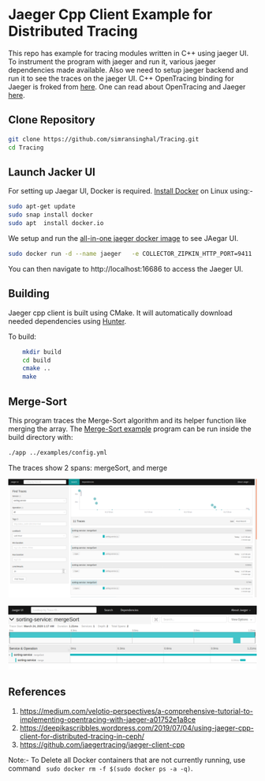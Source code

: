 # Jaeger Cpp Client Example for Distributed Tracing

This repo has example for tracing modules written in C++ using jaeger UI. To instrument the program with jaeger and run it, various jaeger dependencies made available. Also we need to setup jaeger backend and run it to see the traces on the jaeger UI. C++ OpenTracing binding for Jaeger is froked from [here](https://github.com/jaegertracing/jaeger-client-cpp). One can read about OpenTracing and Jaeger [here](https://medium.com/velotio-perspectives/a-comprehensive-tutorial-to-implementing-opentracing-with-jaeger-a01752e1a8ce).

## Clone Repository
```bash
git clone https://github.com/simransinghal/Tracing.git
cd Tracing
``` 

## Launch Jacker UI
For setting up Jaegar UI, Docker is required. [Install Docker](https://docs.docker.com/install/) on Linux using:-
```bash
sudo apt-get update
sudo snap install docker
sudo apt  install docker.io
```
We setup and run the [all-in-one jaeger docker image](https://www.jaegertracing.io/docs/1.6/getting-started/) to see JAegar UI.
```bash
sudo docker run -d --name jaeger   -e COLLECTOR_ZIPKIN_HTTP_PORT=9411   -p 5775:5775/udp   -p 6831:6831/udp   -p 6832:6832/udp   -p 5778:5778   -p 16686:16686   -p 14268:14268   -p 9411:9411   jaegertracing/all-in-one:1.6
```
You can then navigate to http://localhost:16686 to access the Jaeger UI.

## Building
Jaeger cpp client is built using CMake. It will automatically download needed dependencies using [Hunter](https://docs.hunter.sh/en/latest/).

To build:

```bash
    mkdir build
    cd build
    cmake ..
    make
```


## Merge-Sort
This program traces the Merge-Sort algorithm and its helper function like merging the array. The [Merge-Sort example](https://github.com/simransinghal/Tracing/blob/master/examples/App.cpp) program can be run inside the build directory with:
```bash
./app ../examples/config.yml
```
The traces show 2 spans: mergeSort, and merge

![merge1](https://github.com/simransinghal/Tracing/blob/master/screenshots/mergesort1.png)

![mergesort2](https://github.com/simransinghal/Tracing/blob/master/screenshots/mergesort2.png)

## References
1) https://medium.com/velotio-perspectives/a-comprehensive-tutorial-to-implementing-opentracing-with-jaeger-a01752e1a8ce
2) https://deepikascribbles.wordpress.com/2019/07/04/using-jaeger-cpp-client-for-distributed-tracing-in-ceph/
3) https://github.com/jaegertracing/jaeger-client-cpp

Note:- To Delete all Docker containers that are not currently running, use command ``` sudo docker rm -f $(sudo docker ps -a -q)```.
